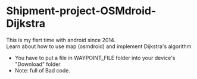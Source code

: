 # Shipment-project-OSMdroid-Dijkstra
This is my fisrt time with android since 2014.<br> 
Learn about how to use map (osmdroid) and implement Dijkstra's algorithm<br>
* You have to put a file in WAYPOINT_FILE folder into your device's "Download" folder
* Note: full of Bad code.
